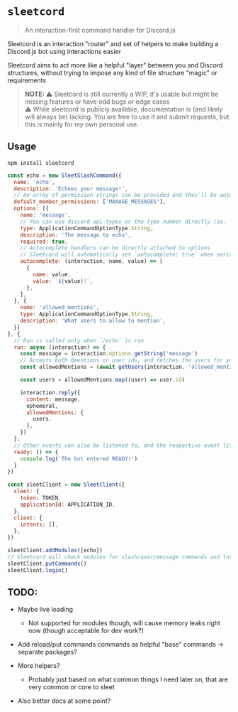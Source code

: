 # `sleetcord`

> An interaction-first command handler for Discord.js

Sleetcord is an interaction "router" and set of helpers to make building a Discord.js bot using interactions easier

Sleetcord aims to act more like a helpful "layer" between you and Discord structures, without trying to impose any kind of file structure "magic" or requirements

> **NOTE:** ⚠️ Sleetcord is still currently a WIP, it's usable but might be missing features or have odd bugs or edge cases  
> ⚠️ While sleetcord is publicly available, documentation is (and likely will always be) lacking. You are free to use it and submit requests, but this is mainly for my own personal use.

## Usage

`npm install sleetcord`

```js
const echo = new SleetSlashCommand({
  name: 'echo',
  description: 'Echoes your message!',
  // An array of permission strings can be provided and they'll be automatically parsed into a bitfield
  default_member_permissions: ['MANAGE_MESSAGES'],
  options: [{
    name: 'message',
    // You can use discord-api-types or the type number directly (ie. `3`)
    type: ApplicationCommandOptionType.String,
    description: 'The message to echo',
    required: true,
    // Autocomplete handlers can be directly attached to options
    // Sleetcord will automatically set `autocomplete: true` when serializing the body, and will call the autocomplete handler automatically
    autocomplete: (interaction, name, value) => [
      {
        name: value,
        value: `${value}!`,
      },
    ],
  }, {
    name: 'allowed_mentions',
    type: ApplicationCommandOptionType.String,
    description: 'What users to allow to mention',
  }]
}, {
  // Run is called only when `/echo` is ran
  run: async (interaction) => {
    const message = interaction.options.getString('message')
    // Accepts both @mentions or user ids, and fetches the users for you!
    const allowedMentions = (await getUsers(interaction, 'allowed_mentions')) ?? []

    const users = allowedMentions.map((user) => user.id)

    interaction.reply({
      content: message,
      ephemeral,
      allowedMentions: {
        users,
      },
    })
  },
  // Other events can also be listened to, and the respective event listeners will automatically be attached
  ready: () => {
    console.log('The bot entered READY!')
  }
})

const sleetClient = new SleetClient({
  sleet: {
    token: TOKEN,
    applicationId: APPLICATION_ID,
  },
  client: {
    intents: [],
  },
})

sleetClient.addModules([echo])
// Sleetcord will check modules for slash/user/message commands and turn them into JSON, then send them
sleetClient.putCommands()
sleetClient.login()
```

## TODO:

- Maybe live loading
  - Not supported for modules though, will cause memory leaks right now (though acceptable for dev work?)

- Add reload/put commands commands as helpful "base" commands -> separate packages?

- More helpers?
  - Probably just based on what common things I need later on, that are very common or core to sleet

- Also better docs at some point?
